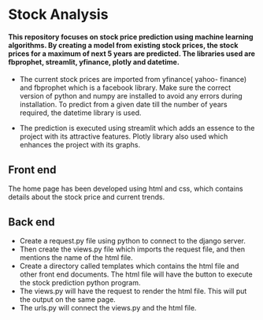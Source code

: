 # Stock Analysis

#### This repository focuses on stock price prediction using machine learning algorithms. By creating a model from existing stock prices, the stock prices for a maximum of next 5 years are predicted. The libraries used are fbprophet, streamlit, yfinance, plotly and datetime.

- The current stock prices are imported from yfinance( yahoo- finance) and fbprophet which is a facebook library. Make sure the correct version of python and numpy are installed to avoid any errors during installation. To predict from a given date till the number of years required, the datetime library is used.

- The prediction is executed using streamlit which adds an essence to the project with its attractive features. Plotly library also used which enhances the project with its graphs.


## Front end 
 
The home page has been developed using html and css, which contains details about the stock price and current trends.


## Back end 
- Create a request.py file using python to connect to the django server.
- Then create the views.py file which imports the request file, and then mentions the name of the html file.
- Create a directory called templates which contains the html file and other front end documents. The html file will have the button to execute the stock prediction python program.
- The views.py will have the request to render the html file. This will put the output on the same page.
- The urls.py will connect the views.py and the html file.

